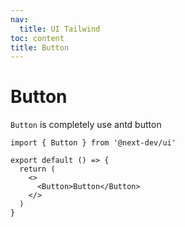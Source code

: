 ```yaml
---
nav:
  title: UI Tailwind
toc: content
title: Button
---
```


# Button

`Button` is completely use antd button

```tsx | pure
import { Button } from '@next-dev/ui'

export default () => {
  return (
    <>
      <Button>Button</Button>
    </>
  )
}
```
